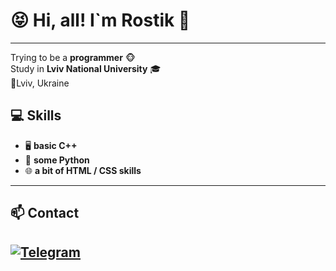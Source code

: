 # 😝 Hi, all! I`m Rostik 👋
---
Trying to be a **programmer** 🐵  
Study in **Lviv National University** 🎓  
📍Lviv, Ukraine


## 💻 Skills
- 🖥 **basic C++**
- 🐍 **some Python**
- 🌐 **a bit of HTML / CSS skills**

---

## 📫 Contact 
[![Telegram](https://img.shields.io/badge/Telegram-0078D4?style=flat&logo=telegram)](https://t.me/xavusm)  
---




